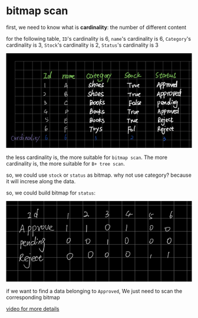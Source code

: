 # bitmap scan

first, we need to know what is **cardinality**: the number of different content

for the following table, `ID`'s cardinality is 6, `name`'s cardinality is 6, `Category`'s cardinality is 3, `Stock`'s cardinality is 2, `Status`'s cardinality is 3

![10](../../../Image/database/10.png)

the less cardinality is, the more suitable for `bitmap scan`. The more cardinality is, the more suitable for `B+ tree scan`.

so, we could use `stock` or `status` as bitmap. why not use category? because it will increse along the data.

so, we could build bitmap for `status`:

![11](../../../Image/database/11.png)

if we want to find a data belonging to `Approved`, We just need to scan the corresponding bitmap

[video for more details](https://www.youtube.com/watch?v=5-JYVeM3IQg)